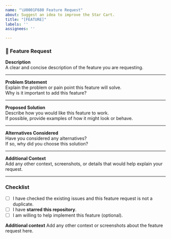```yaml
---
name: "\U0001F680 Feature Request"
about: Suggest an idea to improve the Star Cart.
title: "[FEATURE]"
labels: ''
assignees: ''

---
```


### 🚀 Feature Request

**Description**  
A clear and concise description of the feature you are requesting.

---

**Problem Statement**  
Explain the problem or pain point this feature will solve.  
Why is it important to add this feature?

---

**Proposed Solution**  
Describe how you would like this feature to work.  
If possible, provide examples of how it might look or behave.

---

**Alternatives Considered**  
Have you considered any alternatives?  
If so, why did you choose this solution?

---

**Additional Context**  
Add any other context, screenshots, or details that would help explain your request.

---

### Checklist  
- [ ] I have checked the existing issues and this feature request is not a duplicate.  
- [ ] I have **starred this repository**.  
- [ ] I am willing to help implement this feature (optional).

**Additional context**
Add any other context or screenshots about the feature request here.